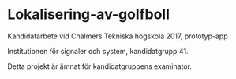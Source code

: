 # Lokalisering-av-golfboll
Kandidatarbete vid Chalmers Tekniska högskola 2017, prototyp-app

Institutionen för signaler och system, kandidatgrupp 41.

Detta projekt är ämnat för kandidatgruppens examinator.
